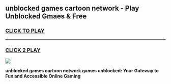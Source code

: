 
## unblocked games cartoon network - Play Unblocked Gmaes & Free
<h3>
<a href="https://news.freeplayer.one?title=unblocked_games_cartoon_network&ref=23F">CLICK TO PLAY</a></h3>
<hr>

<h3>
<a href="https://news.freeplayer.one?title=unblocked_games_cartoon_network&ref=23F">CLICK 2 PLAY</a>
  
</h3>

<a href="https://news.freeplayer.one?title=unblocked_games_cartoon_network&ref=23F/"><img src="https://clearcache.store/games.png"></a>


**unblocked games cartoon network games unblocked: Your Gateway to Fun and Accessible Online Gaming**
